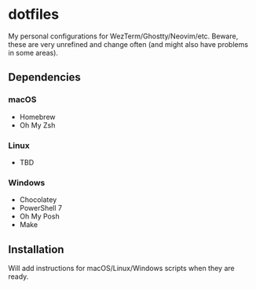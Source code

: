 # dotfiles
My personal configurations for WezTerm/Ghostty/Neovim/etc.
Beware, these are very unrefined and change often (and might also have problems in some areas).

## Dependencies
### macOS
- Homebrew
- Oh My Zsh

### Linux
- TBD

### Windows
- Chocolatey
- PowerShell 7
- Oh My Posh
- Make

## Installation
Will add instructions for macOS/Linux/Windows scripts when they are ready.
